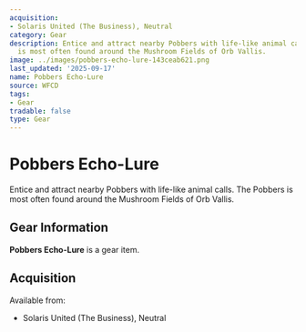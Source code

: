 ```yaml
---
acquisition:
- Solaris United (The Business), Neutral
category: Gear
description: Entice and attract nearby Pobbers with life-like animal calls. The Pobbers
  is most often found around the Mushroom Fields of Orb Vallis.
image: ../images/pobbers-echo-lure-143ceab621.png
last_updated: '2025-09-17'
name: Pobbers Echo-Lure
source: WFCD
tags:
- Gear
tradable: false
type: Gear
---
```


# Pobbers Echo-Lure

Entice and attract nearby Pobbers with life-like animal calls. The Pobbers is most often found around the Mushroom Fields of Orb Vallis.

## Gear Information

**Pobbers Echo-Lure** is a gear item.

## Acquisition

Available from:
- Solaris United (The Business), Neutral

